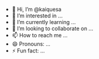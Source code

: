 - 👋 Hi, I’m @kaiquesa
- 👀 I’m interested in ...
- 🌱 I’m currently learning ...
- 💞️ I’m looking to collaborate on ...
- 📫 How to reach me ...
- 😄 Pronouns: ...
- ⚡ Fun fact: ...

<!---
kaiquesa/kaiquesa is a ✨ special ✨ repository because its `README.md` (this file) appears on your GitHub profile.
You can click the Preview link to take a look at your changes.
--->
